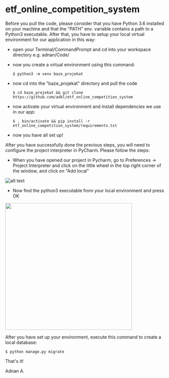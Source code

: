 # etf_online_competition_system

Before you pull the code, please consider that you have Python 3.6 installed on your machine and that the "PATH" env. variable contains a path to a Python3 executable. After that, you have to setup your local virtual environment for our application in this way:

* open your Terminal/CommandPrompt and cd into your workspace directory e.g. adnan/Code/
* now you create a virtual environment using this command:

    `$ python3 -m venv baze_projekat`
    
* now cd into the "baze_projekat" directory and pull the code 

    `$ cd baze_projekat && git clone https://github.com/adkl/etf_online_competition_system`
    
* now activate your virtual environment and install dependencies we use in our app:

    `$ . bin/activate && pip install -r etf_online_competition_system/requirements.txt`
    
* now you have all set up!


After you have successfully done the previous steps, you will need to configure the project interpreter in PyCharm. Please follow the steps:

* When you have opened our project in Pycharm, go to Preferences -> Project Interpreter and click on the little wheel in the top right corner of the window, and click on "Add local"

![alt text](https://image.prntscr.com/image/yL8Vsi0PTCKhf6D1Nv4-ow.png)

* Now find the python3 executable from your local environment and press OK

<img src="https://image.prntscr.com/image/NoYVKfCpRymPwKXq51VOSw.png" width="400"></img>

After you have set up your environment, execute this command to create a local database:

`$ python manage.py migrate`

That's it!

Adnan A.
